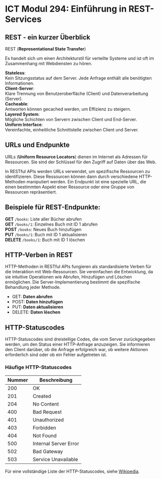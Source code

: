 # ICT Modul 294: Einführung in REST-Services

## REST - ein kurzer Überblick

REST (**Representational State Transfer**)

Es handelt sich um einen Architekturstil für verteilte Systeme und ist oft im Zusammenhang mit Webdiensten zu hören.

**Stateless**: <br/> Kein Sitzungsstatus auf dem Server. Jede Anfrage enthält alle benötigten Informationen. <br/>
**Client-Server**: <br/> Klare Trennung von Benutzeroberfläche (Client) und Datenverarbeitung (Server). <br />
**Cacheable**: <br/>Antworten können gecached werden, um Effizienz zu steigern. <br />
**Layered System**: <br/> Mögliche Schichten von Servern zwischen Client und End-Server. <br />
**Uniform Interface**: <br/> Vereinfachte, einheitliche Schnittstelle zwischen Client und Server. <br />

## URLs und Endpunkte

URLs (**Uniform Resource Locators**) dienen im Internet als Adressen für Ressourcen. Sie sind der Schlüssel für den Zugriff auf Daten über das Web.

In RESTful APIs werden URLs verwendet, um spezifische Ressourcen zu identifizieren. Diese Ressourcen können dann durch verschiedene HTTP-Methoden manipuliert werden. Ein Endpunkt ist eine spezielle URL, die einen bestimmten Aspekt einer Ressource oder eine Gruppe von Ressourcen repräsentiert.

## Beispiele für REST-Endpunkte:

**GET** `/books`: Liste aller Bücher abrufen<br />
**GET** `/books/1`: Einzelnes Buch mit ID 1 abrufen<br />
**POST** `/books`: Neues Buch hinzufügen<br />
**PUT** `/books/1`: Buch mit ID 1 aktualisieren<br />
**DELETE** `/books/1`: Buch mit ID 1 löschen<br />

## HTTP-Verben in REST

HTTP-Methoden in RESTful APIs fungieren als standardisierte Verben für die Interaktion mit Web-Ressourcen. Sie vereinfachen die Entwicklung, da sie intuitive Operationen wie Abrufen, Hinzufügen und Löschen ermöglichen. Die Server-Implementierung bestimmt die spezifische Behandlung jeder Methode.

- GET: **Daten abrufen**
- POST: **Daten hinzufügen**
- PUT: **Daten aktualisieren**
- DELETE: **Daten löschen**

## HTTP-Statuscodes

HTTP-Statuscodes sind dreistellige Codes, die vom Server zurückgegeben werden, um den Status einer HTTP-Anfrage anzuzeigen. Sie informieren den Client darüber, ob die Anfrage erfolgreich war, ob weitere Aktionen erforderlich sind oder ob ein Fehler aufgetreten ist.

### Häufige HTTP-Statuscodes

| Nummer | Beschreibung          |
| ------ | --------------------- |
| 200    | OK                    |
| 201    | Created               |
| 204    | No Content            |
| 400    | Bad Request           |
| 401    | Unauthorized          |
| 403    | Forbidden             |
| 404    | Not Found             |
| 500    | Internal Server Error |
| 502    | Bad Gateway           |
| 503    | Service Unavailable   |

Für eine vollständige Liste der HTTP-Statuscodes, siehe [Wikipedia](https://de.wikipedia.org/wiki/HTTP-Statuscode).
